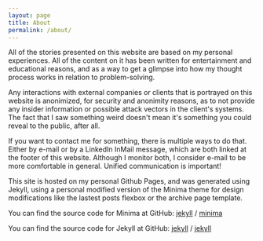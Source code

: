 ```yaml
---
layout: page
title: About
permalink: /about/
---
```


All of the stories presented on this website are based on my personal experiences. All of the content on it has been written for entertainment and educational reasons, and as a way to get a glimpse into how my thought process works in relation to problem-solving.

Any interactions with external companies or clients that is portrayed on this website is anonimized, for security and anonimity reasons, as to not provide any insider information or possible attack vectors in the client's systems. The fact that I saw something weird doesn't mean it's something you could reveal to the public, after all.

If you want to contact me for something, there is multiple ways to do that. Either by e-mail or by a LinkedIn InMail message, which are both linked at the footer of this website. Although I monitor both, I consider e-mail to be more comfortable in general. Unified communication is important!

This site is hosted on my personal Github Pages, and was generated using Jekyll, using a personal modified version of the Minima theme for design modifications like the lastest posts flexbox or the archive page template.

You can find the source code for Minima at GitHub:
[jekyll][jekyll-organization] /
[minima](https://github.com/jekyll/minima)

You can find the source code for Jekyll at GitHub:
[jekyll][jekyll-organization] /
[jekyll](https://github.com/jekyll/jekyll)


[jekyll-organization]: https://github.com/jekyll
